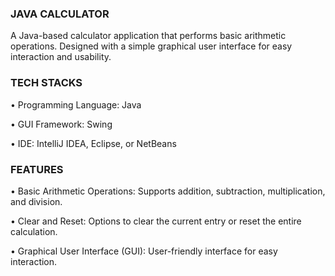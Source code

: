 
### JAVA CALCULATOR

A Java-based calculator application that performs basic arithmetic operations. Designed with a simple graphical user interface for easy interaction and usability.


### TECH STACKS

•	Programming Language: Java

•   GUI Framework: Swing

•   IDE: IntelliJ IDEA, Eclipse, or NetBeans



### FEATURES

•    Basic Arithmetic Operations: Supports addition, subtraction, multiplication, and division.

•    Clear and Reset: Options to clear the current entry or reset the entire calculation.

•    Graphical User Interface (GUI): User-friendly interface for easy interaction.
